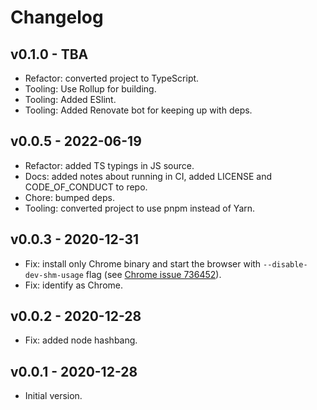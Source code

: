 # Changelog

## v0.1.0 - TBA

- Refactor: converted project to TypeScript.
- Tooling: Use Rollup for building.
- Tooling: Added ESlint.
- Tooling: Added Renovate bot for keeping up with deps.

## v0.0.5 - 2022-06-19

- Refactor: added TS typings in JS source.
- Docs: added notes about running in CI, added LICENSE and CODE_OF_CONDUCT to repo.
- Chore: bumped deps.
- Tooling: converted project to use pnpm instead of Yarn.

## v0.0.3 - 2020-12-31

- Fix: install only Chrome binary and start the browser with `--disable-dev-shm-usage` flag (see [Chrome issue 736452](https://bugs.chromium.org/p/chromium/issues/detail?id=736452)).
- Fix: identify as Chrome.

## v0.0.2 - 2020-12-28

- Fix: added node hashbang.

## v0.0.1 - 2020-12-28

- Initial version.

